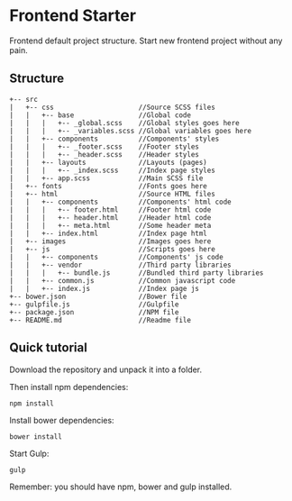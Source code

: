 # Frontend Starter

Frontend default project structure. Start new frontend project without any pain.

## Structure

```
+-- src
|   +-- css                     //Source SCSS files
|   |   +-- base                //Global code
|   |   |   +-- _global.scss    //Global styles goes here
|   |   |   +-- _variables.scss //Global variables goes here
|   |   +-- components          //Components' styles
|   |   |   +-- _footer.scss    //Footer styles
|   |   |   +-- _header.scss    //Header styles
|   |   +-- layouts             //Layouts (pages)
|   |   |   +-- _index.scss     //Index page styles
|   |   +-- app.scss            //Main SCSS file
|   +-- fonts                   //Fonts goes here
|   +-- html                    //Source HTML files
|   |   +-- components          //Components' html code
|   |   |   +-- footer.html     //Footer html code
|   |   |   +-- header.html     //Header html code
|   |   |   +-- meta.html       //Some header meta
|   |   +-- index.html          //Index page html
|   +-- images                  //Images goes here
|   +-- js                      //Scripts goes here
|   |   +-- components          //Components' js code
|   |   +-- vendor              //Third party libraries
|   |   |   +-- bundle.js       //Bundled third party libraries
|   |   +-- common.js           //Common javascript code
|   |   +-- index.js            //Index page js
+-- bower.json                  //Bower file
+-- gulpfile.js                 //Gulpfile
+-- package.json                //NPM file 
+-- README.md                   //Readme file
```

## Quick tutorial

Download the repository and unpack it into a folder.

Then install npm dependencies:

```
npm install
```

Install bower dependencies:

```
bower install
```

Start Gulp:

```
gulp
```

Remember: you should have npm, bower and gulp installed.